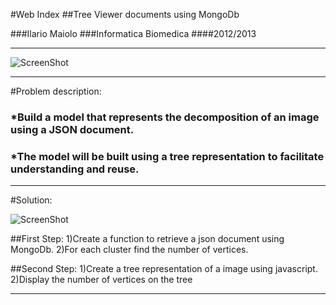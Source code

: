 #Web Index
##Tree Viewer documents using MongoDb


###Ilario Maiolo
###Informatica Biomedica
####2012/2013

- - -

![ScreenShot](https://raw.github.com/cvdlab-bio/webindex/maiolo_dev_branch/slides%20Ilario%20Maiolo/immagine_sommario.png)

- - -

#Problem description:
### *Build a model that represents the decomposition of an image using a JSON document. 
### *The model will be built using a tree representation to facilitate understanding and reuse.

- - -

#Solution:

![ScreenShot](https://raw.github.com/cvdlab-bio/webindex/maiolo_dev_branch/slides%20Ilario%20Maiolo/image_final.png)	

##First Step:
	1)Create a function to retrieve a json document using MongoDb.
	2)For each cluster find the number of vertices. 

##Second Step:
	1)Create a tree representation of a image using javascript.
	2)Display the number of vertices on the tree
- - -
